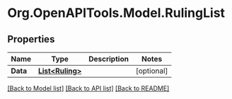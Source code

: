 # Org.OpenAPITools.Model.RulingList

## Properties

Name | Type | Description | Notes
------------ | ------------- | ------------- | -------------
**Data** | [**List&lt;Ruling&gt;**](Ruling.md) |  | [optional] 

[[Back to Model list]](../README.md#documentation-for-models) [[Back to API list]](../README.md#documentation-for-api-endpoints) [[Back to README]](../README.md)

